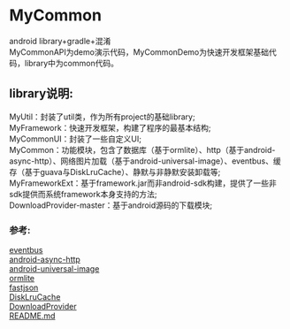 MyCommon
========
android library+gradle+混淆<br/>
MyCommonAPI为demo演示代码，MyCommonDemo为快速开发框架基础代码，library中为common代码。

library说明:
-----------------------------------
MyUtil：封装了util类，作为所有project的基础library;<br/>
MyFramework：快速开发框架，构建了程序的最基本结构;<br/>
MyCommonUI：封装了一些自定义UI;<br/>
MyCommon：功能模块，包含了数据库（基于ormlite）、http（基于android-async-http）、网络图片加载（基于android-universal-image）、eventbus、缓存（基于guava与DiskLruCache）、静默与非静默安装卸载等;<br/>
MyFrameworkExt：基于framework.jar而非android-sdk构建，提供了一些非sdk提供而系统framework本身支持的方法;<br/>
DownloadProvider-master：基于android源码的下载模块;<br/>

### 参考:
[eventbus](https://github.com/greenrobot/EventBus)<br/>
[android-async-http](https://github.com/loopj/android-async-http)<br/>
[android-universal-image](https://github.com/nostra13/Android-Universal-Image-Loader)<br/>
[ormlite](http://ormlite.com/releases/)<br/>
[fastjson](https://github.com/alibaba/fastjson/wiki)<br/>
[DiskLruCache](https://github.com/JakeWharton/DiskLruCache)<br/>
[DownloadProvider](https://github.com/yxl/DownloadProvider)<br/>
[README.md](https://github.com/guoyunsky/Markdown-Chinese-Demo)<br/>



